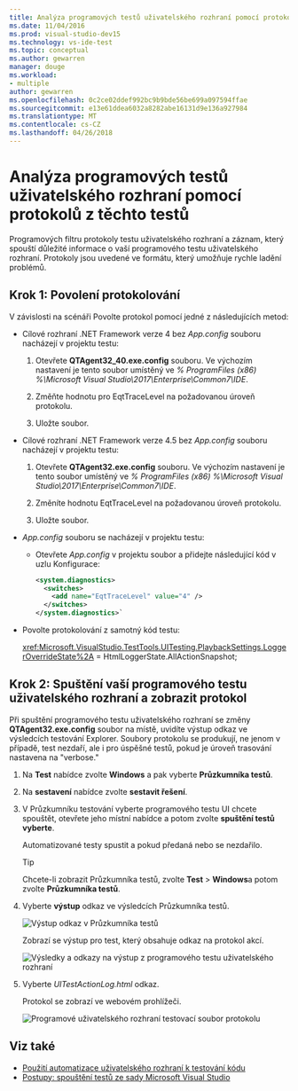 ```yaml
---
title: Analýza programových testů uživatelského rozhraní pomocí protokolů z těchto testů v sadě Visual Studio
ms.date: 11/04/2016
ms.prod: visual-studio-dev15
ms.technology: vs-ide-test
ms.topic: conceptual
ms.author: gewarren
manager: douge
ms.workload:
- multiple
author: gewarren
ms.openlocfilehash: 0c2ce02ddef992bc9b9bde56be699a097594ffae
ms.sourcegitcommit: e13e61ddea6032a8282abe16131d9e136a927984
ms.translationtype: MT
ms.contentlocale: cs-CZ
ms.lasthandoff: 04/26/2018
---
```

# <a name="analyzing-coded-ui-tests-using-coded-ui-test-logs"></a>Analýza programových testů uživatelského rozhraní pomocí protokolů z těchto testů

Programových filtru protokoly testu uživatelského rozhraní a záznam, který spouští důležité informace o vaší programového testu uživatelského rozhraní. Protokoly jsou uvedené ve formátu, který umožňuje rychle ladění problémů.

## <a name="step-1-enable-logging"></a>Krok 1: Povolení protokolování

V závislosti na scénáři Povolte protokol pomocí jedné z následujících metod:

- Cílové rozhraní .NET Framework verze 4 bez *App.config* souboru nacházejí v projektu testu:

   1. Otevřete **QTAgent32_40.exe.config** souboru. Ve výchozím nastavení je tento soubor umístěný ve *% ProgramFiles (x86) %\Microsoft Visual Studio\2017\Enterprise\Common7\IDE*.

   2. Změňte hodnotu pro EqtTraceLevel na požadovanou úroveň protokolu.

   3. Uložte soubor.

- Cílové rozhraní .NET Framework verze 4.5 bez *App.config* souboru nacházejí v projektu testu:

   1. Otevřete **QTAgent32.exe.config** souboru. Ve výchozím nastavení je tento soubor umístěný ve *% ProgramFiles (x86) %\Microsoft Visual Studio\2017\Enterprise\Common7\IDE*.

   2. Změníte hodnotu EqtTraceLevel na požadovanou úroveň protokolu.

   3. Uložte soubor.

- *App.config* souboru se nacházejí v projektu testu:

    - Otevřete *App.config* v projektu soubor a přidejte následující kód v uzlu Konfigurace:

      ```xml
      <system.diagnostics>
        <switches>
          <add name="EqtTraceLevel" value="4" />
        </switches>
      </system.diagnostics>`
      ```

- Povolte protokolování z samotný kód testu:

   <xref:Microsoft.VisualStudio.TestTools.UITesting.PlaybackSettings.LoggerOverrideState%2A> = HtmlLoggerState.AllActionSnapshot;

## <a name="step-2-run-your-coded-ui-test-and-view-the-log"></a>Krok 2: Spuštění vaší programového testu uživatelského rozhraní a zobrazit protokol

Při spuštění programového testu uživatelského rozhraní se změny **QTAgent32.exe.config** soubor na místě, uvidíte výstup odkaz ve výsledcích testování Explorer. Soubory protokolu se produkují, ne jenom v případě, test nezdaří, ale i pro úspěšné testů, pokud je úroveň trasování nastavena na "verbose."

1.  Na **Test** nabídce zvolte **Windows** a pak vyberte **Průzkumníka testů**.

2.  Na **sestavení** nabídce zvolte **sestavit řešení**.

3.  V Průzkumníku testování vyberte programového testu UI chcete spouštět, otevřete jeho místní nabídce a potom zvolte **spuštění testů vyberte**.

     Automatizované testy spustit a pokud předaná nebo se nezdařilo.

    > [!TIP]
    > Chcete-li zobrazit Průzkumníka testů, zvolte **Test** > **Windows**a potom zvolte **Průzkumníka testů**.

4.  Vyberte **výstup** odkaz ve výsledcích Průzkumníka testů.

     ![Výstup odkaz v Průzkumníka testů](../test/media/cuit_htmlactionlog1.png "CUIT_HTMLActionLog1")

     Zobrazí se výstup pro test, který obsahuje odkaz na protokol akcí.

     ![Výsledky a odkazy na výstup z programového testu uživatelského rozhraní](../test/media/cuit_htmlactionlog2.png "CUIT_HTMLActionLog2")

5.  Vyberte *UITestActionLog.html* odkaz.

     Protokol se zobrazí ve webovém prohlížeči.

     ![Programové uživatelského rozhraní testovací soubor protokolu](../test/media/cuit_htmlactionlog3.png "CUIT_HTMLActionLog3")

## <a name="see-also"></a>Viz také

- [Použití automatizace uživatelského rozhraní k testování kódu](../test/use-ui-automation-to-test-your-code.md)
- [Postupy: spouštění testů ze sady Microsoft Visual Studio](http://msdn.microsoft.com/Library/1a1207a9-2a33-4a1e-a1e3-ddf0181b1046)